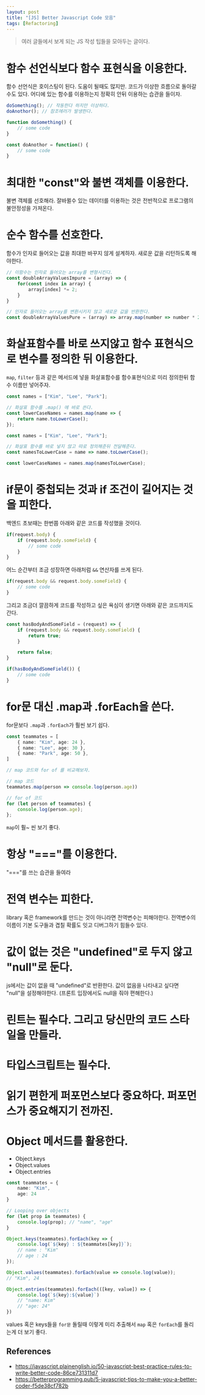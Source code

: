 ```yaml
---
layout: post
title: "[JS] Better Javascript Code 모음"
tags: [Refactoring]
---
```


> 여러 글들에서 보게 되는 JS 작성 팁들을 모아두는 글이다.

# 함수 선언식보다 함수 표현식을 이용한다.
함수 선언식은 호이스팅이 된다. 도움이 될때도 많지만. 코드가 이상한 흐름으로 돌아갈 수도 있다. 어디에 있는 함수를 이용하는지 정확히 안뒤 이용하는 습관을 들이자.

```js
doSomething(); // 작동한다 하지만 이상하다.
doAnothor(); // 참조에러가 발생한다.

function doSomething() {
    // some code
}

const doAnothor = function() {
    // some code
}
```

# 최대한 "const"와 불변 객체를 이용한다.
불변 객체를 선호해라. 잘바뀔수 있는 데이터를 이용하는 것은 전반적으로 프로그램의 불안정성을 가져온다.

# 순수 함수를 선호한다.
함수가 인자로 들어오는 값을 최대한 바꾸지 않게 설계하자. 새로운 값을 리턴하도록 해야한다.
```js
// 이함수는 인자로 들어오는 array를 변형시킨다.
const doubleArrayValuesImpure = (array) => {
    for(const index in array) {
        array[index] *= 2;
    }
}

// 인자로 들어오는 array를 변환시키지 않고 새로운 값을 반환한다.
const doubleArrayValuesPure = (array) => array.map(number => number * 2)
```

# 화살표함수를 바로 쓰지않고 함수 표현식으로 변수를 정의한 뒤 이용한다.
`map`, `filter` 등과 같은 메서드에 넣을 화살표함수를 함수표현식으로 미리 정의한뒤 함수 이름만 넣어주자.

```ts
const names = ["Kim", "Lee", "Park"];

// 화살표 함수를 .map() 에 바로 쓴다.
const lowerCaseNames = names.map(name => {
    return name.toLowerCase();
});
```

```ts
const names = ["Kim", "Lee", "Park"];

// 화살표 함수를 바로 넣지 않고 따로 정의해준뒤 전달해준다.
const namesToLowerCase = name => name.toLowerCase();

const lowerCaseNames = names.map(namesToLowerCase);
```

# if문이 중첩되는 것과 if 조건이 길어지는 것을 피한다.
백엔드 초보때는 한번쯤 아래와 같은 코드를 작성했을 것이다.
```ts
if(request.body) {
    if (request.body.someField) {
        // some code
    }
}
```

어느 순간부터 조금 성장하면 아래처럼 `&&` 연산자를 쓰게 된다.
```ts
if(request.body && request.body.someField) {
    // some code
}
```

그리고 조금더 깔끔하게 코드를 작성하고 싶은 욕심이 생기면 아래와 같은 코드까지도 간다.

```ts
const hasBodyAndSomeField = (request) => {
    if (request.body && request.body.someField) {
        return true;
    }

    return false;
}

if(hasBodyAndSomeField()) {
    // some code
}
```

# for문 대신 .map과 .forEach을 쓴다.
for문보다 `.map`과 `.forEach`가 훨씬 보기 쉽다.
```ts
const teammates = [
    { name: "Kim", age: 24 },
    { name: "Lee", age: 30 },
    { name: "Park", age: 50 },
]

// map 코드와 for of 를 비교해보자.

// map 코드
teammates.map(person => console.log(person.age))

// for of 코드
for (let person of teammates) {
    console.log(person.age);
};
```
`map`이 훨~ 씬 보기 좋다.

# 항상 "==="를 이용한다.
"==="를 쓰는 습관을 들여라

# 전역 변수는 피한다.
library 혹은 framework를 만드는 것이 아니라면 전역변수는 피해야한다. 전역변수의 이름이 기본 도구들과 겹칠 확률도 잇고 디버그하기 힘들수 있다.

# 값이 없는 것은 "undefined"로 두지 않고 "null"로 둔다.
js에서는 값이 없을 때 "undefined"로 반환한다. 값이 없음을 나타내고 싶다면 "null"을 설정해야한다. (프론트 입장에서도 null을 줘야 편해한다.)

# 린트는 필수다. 그리고 당신만의 코드 스타일을 만들라.

# 타입스크립트는 필수다.

# 읽기 편한게 퍼포먼스보다 중요하다. 퍼포먼스가 중요해지기 전까진.

# Object 메서드를 활용한다.
- Object.keys
- Object.values
- Object.entries

```ts
const teammates = { 
    name: "Kim", 
    age: 24 
}

// Looping over objects
for (let prop in teammates) {
    console.log(prop); // "name", "age"
}

Object.keys(teammates).forEach(key => {
    console.log(`${key} : ${teammates[key]}`);
    // name : "Kim"
    // age : 24
});

Object.values(teammates).forEach(value => console.log(value)); 
// "Kim", 24

Object.entries(teammates).forEach(([key, value]) => {
    console.log(`${key}:${value}`)
    // "name: Kim"
    // "age: 24"
})
```
values 혹은 keys들을 `for문` 돌릴때 이렇게 미리 추출해서 `map` 혹은 `forEach`를 돌리는게 더 보기 좋다.




## References
- https://javascript.plainenglish.io/50-javascript-best-practice-rules-to-write-better-code-86ce731311d7
- https://betterprogramming.pub/5-javascript-tips-to-make-you-a-better-coder-f5de38cf782b